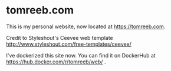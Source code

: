 # tomreeb.com
This is my personal website, now located at https://tomreeb.com.

Credit to Styleshout's Ceevee web template http://www.styleshout.com/free-templates/ceevee/

I've dockerized this site now. You can find it on DockerHub at https://hub.docker.com/r/tomreeb/web/
.
